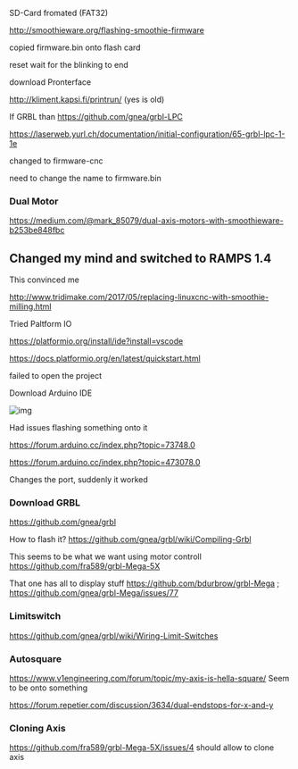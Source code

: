 SD-Card fromated (FAT32)

http://smoothieware.org/flashing-smoothie-firmware

copied firmware.bin onto flash card

reset wait for the blinking to end

download Pronterface 

http://kliment.kapsi.fi/printrun/ (yes is old)



If GRBL than https://github.com/gnea/grbl-LPC

https://laserweb.yurl.ch/documentation/initial-configuration/65-grbl-lpc-1-1e



changed to firmware-cnc

need to change the name to firmware.bin



### Dual Motor

https://medium.com/@mark_85079/dual-axis-motors-with-smoothieware-b253be848fbc





## Changed my mind and switched to RAMPS 1.4

This convinced me

http://www.tridimake.com/2017/05/replacing-linuxcnc-with-smoothie-milling.html



Tried Paltform IO

https://platformio.org/install/ide?install=vscode

https://docs.platformio.org/en/latest/quickstart.html

failed to open the project



Download Arduino IDE



![img](http://domoticx.com/wp-content/uploads/2017/05/RAMPS-Shield-1.4-overzicht-connectors.png)

Had issues flashing something onto it

https://forum.arduino.cc/index.php?topic=73748.0

https://forum.arduino.cc/index.php?topic=473078.0

Changes the port, suddenly it worked





### Download GRBL

https://github.com/gnea/grbl

How to flash it? https://github.com/gnea/grbl/wiki/Compiling-Grbl

This seems to be what we want using motor controll  https://github.com/fra589/grbl-Mega-5X

That one has all to display stuff https://github.com/bdurbrow/grbl-Mega ; https://github.com/gnea/grbl-Mega/issues/77







### Limitswitch 

https://github.com/gnea/grbl/wiki/Wiring-Limit-Switches

### Autosquare

https://www.v1engineering.com/forum/topic/my-axis-is-hella-square/  Seem to be onto something

https://forum.repetier.com/discussion/3634/dual-endstops-for-x-and-y



### Cloning Axis

https://github.com/fra589/grbl-Mega-5X/issues/4 should allow to clone axis

